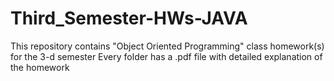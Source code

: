 # Third_Semester-HWs-JAVA
This repository contains "Object Oriented Programming" class homework(s) for the 3-d semester
Every folder has a .pdf file with detailed explanation of the homework
